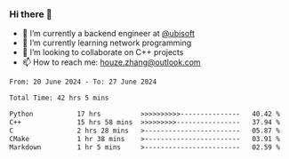 ### Hi there 👋
- 🔭 I’m currently a backend engineer at [@ubisoft](https://github.com/ubisoft)
- 🌱 I’m currently learning network programming
- 👯 I’m looking to collaborate on C++ projects
- 📫 How to reach me: houze.zhang@outlook.com

<!--START_SECTION:waka-->

```txt
From: 20 June 2024 - To: 27 June 2024

Total Time: 42 hrs 5 mins

Python           17 hrs          >>>>>>>>>>---------------   40.42 %
C++              15 hrs 58 mins  >>>>>>>>>----------------   37.94 %
C                2 hrs 28 mins   >------------------------   05.87 %
CMake            1 hr 38 mins    >------------------------   03.91 %
Markdown         1 hr 5 mins     >------------------------   02.59 %
```

<!--END_SECTION:waka-->
